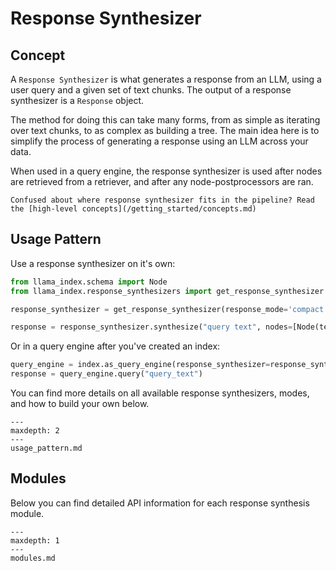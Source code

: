 # Response Synthesizer

## Concept
A `Response Synthesizer` is what generates a response from an LLM, using a user query and a given set of text chunks. The output of a response synthesizer is a `Response` object.

The method for doing this can take many forms, from as simple as iterating over text chunks, to as complex as building a tree. The main idea here is to simplify the process of generating a response using an LLM across your data.

When used in a query engine, the response synthesizer is used after nodes are retrieved from a retriever, and after any node-postprocessors are ran.

```{tip}
Confused about where response synthesizer fits in the pipeline? Read the [high-level concepts](/getting_started/concepts.md)
```

## Usage Pattern
Use a response synthesizer on it's own:

```python
from llama_index.schema import Node
from llama_index.response_synthesizers import get_response_synthesizer

response_synthesizer = get_response_synthesizer(response_mode='compact')

response = response_synthesizer.synthesize("query text", nodes=[Node(text="text"), ...])
```

Or in a query engine after you've created an index:

```python
query_engine = index.as_query_engine(response_synthesizer=response_synthesizer)
response = query_engine.query("query_text")
```

You can find more details on all available response synthesizers, modes, and how to build your own below.

```{toctree}
---
maxdepth: 2
---
usage_pattern.md
```

## Modules
Below you can find detailed API information for each response synthesis module.

```{toctree}
---
maxdepth: 1
---
modules.md
```